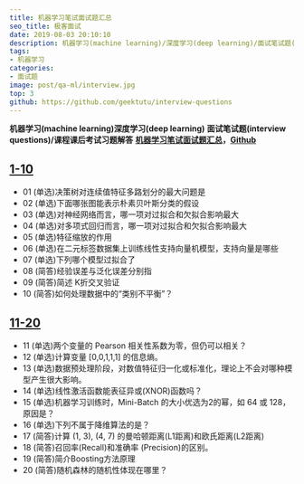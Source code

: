 ```yaml
---
title: 机器学习笔试面试题汇总
seo_title: 极客面试
date: 2019-08-03 20:10:10
description: 机器学习(machine learning)/深度学习(deep learning)/面试笔试题(interview questions)，吴恩达(Andrew Ng)机器学习课程(machine learning course)课后习题，CMU 考试题和答案。
tags:
- 机器学习
categories:
- 面试题
image: post/qa-ml/interview.jpg
top: 3
github: https://github.com/geektutu/interview-questions
---
```


**机器学习(machine learning)深度学习(deep learning)**
**面试笔试题(interview questions)/课程课后考试习题解答**
**[机器学习笔试面试题汇总](https://geektutu.com/post/qa-ml.html)，[Github](https://github.com/geektutu/interview-questions)**

## [1-10](https://geektutu.com/post/qa-ml-1.html)

- 01 (单选)决策树对连续值特征多路划分的最大问题是
- 02 (单选)下面哪张图能表示朴素贝叶斯分类的假设
- 03 (单选)对神经网络而言，哪一项对过拟合和欠拟合影响最大
- 04 (单选)对多项式回归而言，哪一项对过拟合和欠拟合影响最大
- 05 (单选)特征缩放的作用
- 06 (单选)在二元标签数据集上训练线性支持向量机模型，支持向量是哪些
- 07 (单选)下列哪个模型过拟合了
- 08 (简答)经验误差与泛化误差分别指
- 09 (简答)简述 K折交叉验证
- 10 (简答)如何处理数据中的“类别不平衡”？

## [11-20](https://geektutu.com/post/qa-ml-2.html)

- 11 (单选)两个变量的 Pearson 相关性系数为零，但仍可以相关？
- 12 (单选)计算变量 [0,0,1,1,1] 的信息熵。
- 13 (单选)数据预处理阶段，对数值特征归一化或标准化，理论上不会对哪种模型产生很大影响。
- 14 (单选)线性激活函数能表征异或(XNOR)函数吗？
- 15 (单选)机器学习训练时，Mini-Batch 的大小优选为2的幂，如 64 或 128，原因是？
- 16 (单选)下列不属于降维算法的是？
- 17 (简答)计算 (1, 3), (4, 7) 的曼哈顿距离(L1距离)和欧氏距离(L2距离)
- 18 (简答)召回率(Recall)和准确率 (Precision)的区别。
- 19 (简答)简介Boosting方法原理
- 20 (简答)随机森林的随机性体现在哪里？